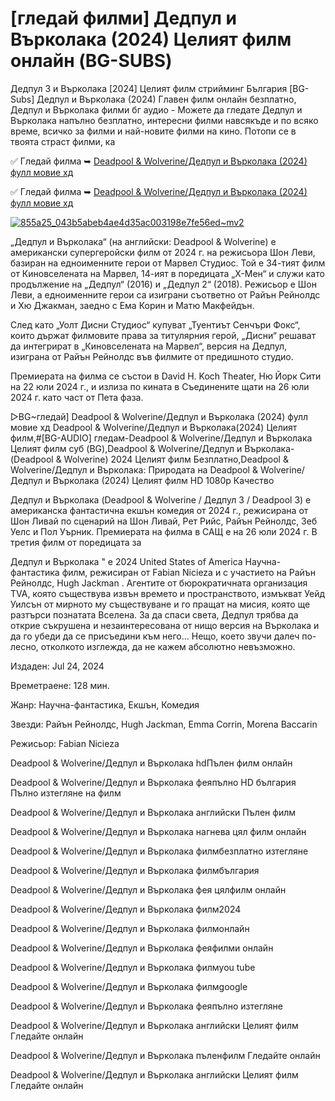 # [гледай филми] Дедпул и Върколака (2024) Целият филм онлайн (BG-SUBS)

Дедпул 3 и Върколака [2024] Целият филм стрийминг България [BG-Subs] Дедпул и Върколака (2024) Главен филм онлайн безплатно, Дедпул и Върколака филми бг аудио - Можете да гледате Дедпул и Върколака напълно безплатно, интересни филми навсякъде и по всяко време, всичко за филми и най-новите филми на кино. Потопи се в твоята страст филми, ка

✅ Гледай филма ➥ [Deadpool & Wolverine/Дедпул и Върколака (2024) фулл мовие хд](https://ganzerhd.cloud/movie/533535/deadpool-wolverine.githubbg)

✅ Гледай филма ➥ [Deadpool & Wolverine/Дедпул и Върколака (2024) фулл мовие хд](https://ganzerhd.cloud/movie/533535/deadpool-wolverine.githubbg)

[![855a25_043b5abeb4ae4d35ac003198e7fe56ed~mv2](https://github.com/user-attachments/assets/b6777e02-f578-4cc0-a7e6-b669d7f8f377)](https://ganzerhd.cloud/movie/533535/deadpool-wolverine.githubbg)

 „Дедпул и Върколака“ (на английски: Deadpool & Wolverine) е американски супергеройски филм от 2024 г. на режисьора Шон Леви, базиран на едноименните герои от Марвел Студиос. Той е 34-тият филм от Киновселената на Марвел, 14-ият в поредицата „Х-Мен“ и служи като продължение на „Дедпул“ (2016) и „Дедпул 2“ (2018). Режисьор е Шон Леви, а едноименните герои са изиграни съответно от Райън Рейнолдс и Хю Джакман, заедно с Ема Корин и Матю Макфейдън.

След като „Уолт Дисни Студиос“ купуват „Туентиът Сенчъри Фокс“, които държат филмовите права за титулярния герой, „Дисни“ решават да интегрират в „Киновселената на Марвел“, версия на Дедпул, изиграна от Райън Рейнолдс във филмите от предишното студио.

Премиерата на филма се състои в David H. Koch Theater, Ню Йорк Сити на 22 юли 2024 г., и излиза по кината в Съединените щати на 26 юли 2024 г. като част от Пета фаза.

▷BG~гледай] Deadpool & Wolverine/Дедпул и Върколака (2024) фулл мовие хд Deadpool & Wolverine/Дедпул и Върколака(2024) Целият филм,#[BG-AUDIO] гледам-Deadpool & Wolverine/Дедпул и Върколака Целият филм суб (BG),Deadpool & Wolverine/Дедпул и Върколака-(Deadpool & Wolverine) 2024 Целият филм Безплатно,Deadpool & Wolverine/Дедпул и Върколака: Природата на Deadpool & Wolverine/Дедпул и Върколака (2024) Целият филм HD 1080p Качество

Дедпул и Върколака (Deadpool & Wolverine / Дедпул 3 / Deadpool 3) е американска фантастична екшън комедия от 2024 г., режисирана от Шон Ливай по сценарий на Шон Ливай, Рет Рийс, Райън Рейнолдс, Зеб Уелс и Пол Уърник. Премиерата на филма в САЩ е на 26 юли 2024 г. В третия филм от поредицата за

Дедпул и Върколака " е 2024 United States of America Научна-фантастика филм, режисиран от Fabian Nicieza и с участието на Райън Рейнолдс, Hugh Jackman . Агентите от бюрократичната организация TVA, която съществува извън времето и пространството, измъкват Уейд Уилсън от мирното му съществуване и го пращат на мисия, която ще разтърси познатата Вселена. За да спаси света, Дедпул трябва да открие съкрушена и незаинтересована от нищо версия на Върколака и да го убеди да се присъедини към него… Нещо, което звучи далеч по-лесно, отколкото изглежда, да не кажем абсолютно невъзможно.

Издаден: Jul 24, 2024

Времетраене: 128 мин.

Жанр: Научна-фантастика, Екшън, Комедия

Звезди: Райън Рейнолдс, Hugh Jackman, Emma Corrin, Morena Baccarin

Режисьор: Fabian Nicieza

Deadpool & Wolverine/Дедпул и Върколака hdПълен филм онлайн

Deadpool & Wolverine/Дедпул и Върколака феяпълно HD българия Пълно изтегляне на филм

Deadpool & Wolverine/Дедпул и Върколака английски Пълен филм

Deadpool & Wolverine/Дедпул и Върколака нагнева цял филм онлайн

Deadpool & Wolverine/Дедпул и Върколака филмбезплатно изтегляне

Deadpool & Wolverine/Дедпул и Върколака филмбългария

Deadpool & Wolverine/Дедпул и Върколака фея цялфилм онлайн

Deadpool & Wolverine/Дедпул и Върколака филм2024

Deadpool & Wolverine/Дедпул и Върколака филмонлайн

Deadpool & Wolverine/Дедпул и Върколака феяфилми онлайн

Deadpool & Wolverine/Дедпул и Върколака филмyou tube

Deadpool & Wolverine/Дедпул и Върколака филмgoogle

Deadpool & Wolverine/Дедпул и Върколака феяпълно изтегляне

Deadpool & Wolverine/Дедпул и Върколака английски Целият филм Гледайте онлайн

Deadpool & Wolverine/Дедпул и Върколака пъленфилм Гледайте онлайн

Deadpool & Wolverine/Дедпул и Върколака английски Целият филм Гледайте онлайн
